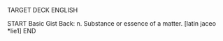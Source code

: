 TARGET DECK
ENGLISH

START
Basic
Gist
Back: n. Substance or essence of a matter. [latin jaceo *lie1]
END
